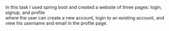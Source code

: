 In this task I used spring boot and created a website of three pages: login, signup, and profile <br>
where the user can create a new account, login to an existing account, and view his username and email in the profile page.

